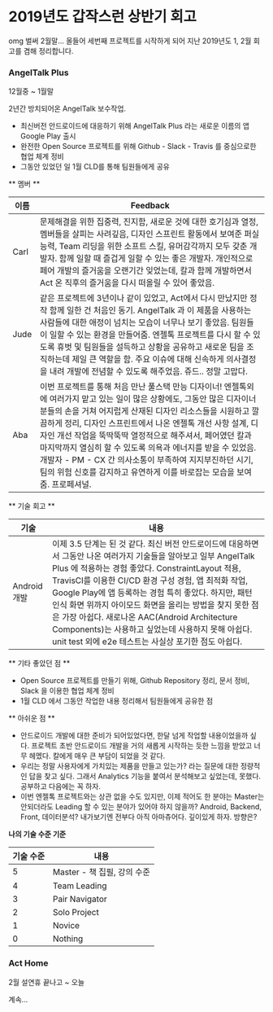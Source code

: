 # 2019년도 갑작스런 상반기 회고

omg 벌써 2월말... 올들어 세번째 프로젝트를 시작하게 되어 지난 2019년도 1, 2월 회고를 겸해 정리합니다.

### AngelTalk Plus

12월중 ~ 1월말

2년간 방치되어온 AngelTalk 보수작업.
- 최신버전 안드로이드에 대응하기 위해 AngelTalk Plus 라는 새로운 이름의 앱 Google Play 출시
- 완전한 Open Source 프로젝트를 위해 Github - Slack - Travis 를 중심으로한 협업 체계 정비
- 그동안 있었던 일 1월 CLD를 통해 팀원들에게 공유

** 멤버 **

| 이름 | Feedback |
| --- | --- |
| Carl | 문제해결을 위한 집중력, 진지함, 새로운 것에 대한 호기심과 열정, 멤버들을 살피는 사려깊음, 디자인 스프린트 활동에서 보여준 퍼실 능력, Team 리딩을 위한 소프트 스킬, 유머감각까지 모두 갖춘 개발자. 함께 일할 때 즐겁게 일할 수 있는 좋은 개발자. 개인적으로 페어 개발의 즐거움을 오랜기간 잊었는데, 칼과 함께 개발하면서 Act 온 직후의 즐거움을 다시 떠올릴 수 있어 좋았음. |
| Jude | 같은 프로젝트에 3년이나 같이 있었고, Act에서 다시 만났지만 정작 함께 일한 건 처음인 동기. AngelTalk 과 이 제품을 사용하는 사람들에 대한 애정이 넘치는 모습이 너무나 보기 좋았음. 팀원들이 일할 수 있는 환경을 만들어줌. 엔젤톡 프로젝트를 다시 할 수 있도록 휴벗 및 팀원들을 설득하고 상황을 공유하고 새로운 팀을 조직하는데 제일 큰 역할을 함. 주요 이슈에 대해 신속하게 의사결정을 내려 개발에 전념할 수 있도록 해주었음. 쥬드.. 정말 고맙다. |
| Aba | 이번 프로젝트를 통해 처음 만난 풀스택 만능 디자이너! 엔젤톡외에 여러가지 맡고 있는 일이 많은 상황에도, 그동안 많은 디자이너 분들의 손을 거쳐 어지럽게 산재된 디자인 리소스들을 시원하고 깔끔하게 정리, 디자인 스프린트에서 나온 엔젤톡 개선 사항 설계, 디자인 개선 작업을 뚝딱뚝딱 열정적으로 해주셔서, 페어였던 칼과 마지막까지 열심히 할 수 있도록 의욕과 에너지를 받을 수 있었음. 개발자 - PM - CX 간 의사소통이 부족하여 지지부진하던 시기, 팀의 위험 신호를 감지하고 유연하게 이를 바로잡는 모습을 보여줌. 프로페셔널. |

** 기술 회고 **

| 기술 | 내용 |
| --- | --- |
| Android 개발 | 이제 3.5 단계는 된 것 같다. 최신 버전 안드로이드에 대응하면서 그동안 나온 여러가지 기술들을 알아보고 일부 AngelTalk Plus 에 적용하는 경험 좋았다. ConstraintLayout 적용, TravisCI를 이용한 CI/CD 환경 구성 경험, 앱 최적화 작업, Google Play에 앱 등록하는 경험 특히 좋았다. 하지만, 패턴 인식 화면 위까지 아이모드 화면을 올리는 방법을 찾지 못한 점은 가장 아쉽다. 새로나온 AAC(Android Architecture Components)는 사용하고 싶었는데 사용하지 못해 아쉽다. unit test 외에 e2e 테스트는 사실상 포기한 점도 아쉽다.

** 기타 좋았던 점 **
- Open Source 프로젝트를 만들기 위해, Github Repository 정리, 문서 정비, Slack 을 이용한 협업 체계 정비
- 1월 CLD 에서 그동안 작업한 내용 정리해서 팀원들에게 공유한 점

** 아쉬운 점 **
- 안드로이드 개발에 대한 준비가 되어있었다면, 한달 넘게 작업할 내용이었을까 싶다. 프로젝트 초반 안드로이드 개발을 거의 새롭게 시작하는 듯한 느낌을 받았고 너무 헤멨다. 칼에게 매우 큰 부담이 되었을 것 같다.
- 우리는 정말 사용자에게 가치있는 제품을 만들고 있는가? 라는 질문에 대한 정량적인 답을 찾고 싶다. 그래서 Analytics 기능을 붙여서 분석해보고 싶었는데, 못했다. 공부하고 다음에는 꼭 하자.
- 이번 엔젤톡 프로젝트와는 상관 없을 수도 있지만, 이제 적어도 한 분야는 Master는 안되더라도 Leading 할 수 있는 분야가 있어야 하지 않을까? Android, Backend, Front, 데이터분석? 내가보기엔 전부다 아직 아마츄어다. 깊이있게 하자. 방향은?



**나의 기술 수준 기준**

| 기술 수준 | 내용 |
| --- | --- |
| 5 | Master - 책 집필, 강의 수준 |
| 4 | Team Leading |
| 3 | Pair Navigator |
| 2 | Solo Project |
| 1 | Novice |
| 0 | Nothing |


### Act Home
2월 설연휴 끝나고 ~ 오늘

계속...
